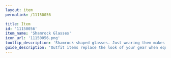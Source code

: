 ```yaml
---
layout: item
permalink: /11150056

title: Item
id: '11150056'
item_name: 'Shamrock Glasses'
icon_url: '11150056.png'
tooltip_description: 'Shamrock-shaped glasses. Just wearing them makes you feel lucky.'
guide_description: 'Outfit items replace the look of your gear when equipped.'
---
```

